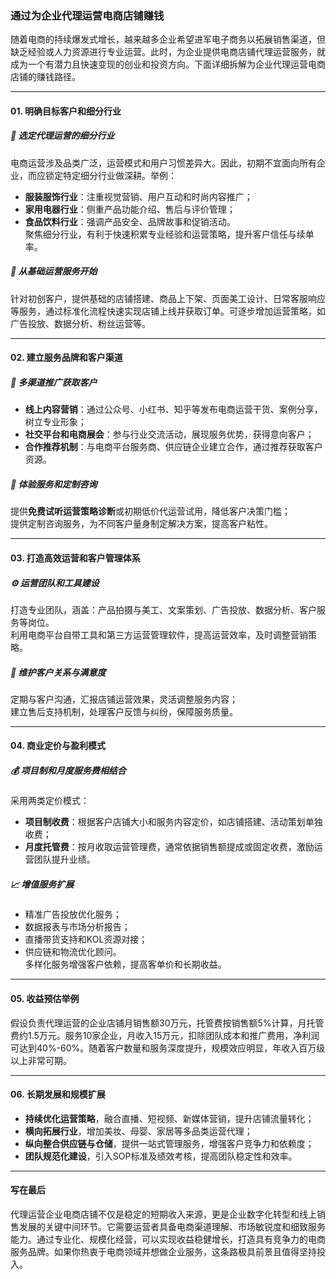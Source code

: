 ### 通过为企业代理运营电商店铺赚钱  
随着电商的持续爆发式增长，越来越多企业希望进军电子商务以拓展销售渠道，但缺乏经验或人力资源进行专业运营。此时，为企业提供电商店铺代理运营服务，就成为一个有潜力且快速变现的创业和投资方向。下面详细拆解为企业代理运营电商店铺的赚钱路径。  

---  
#### 01. 明确目标客户和细分行业  
##### 🎯 选定代理运营的细分行业  
电商运营涉及品类广泛，运营模式和用户习惯差异大。因此，初期不宜面向所有企业，而应锁定特定细分行业做深耕。举例：  
* **服装服饰行业**：注重视觉营销、用户互动和时尚内容推广；  
* **家用电器行业**：侧重产品功能介绍、售后与评价管理；  
* **食品饮料行业**：强调产品安全、品牌故事和促销活动。  
聚焦细分行业，有利于快速积累专业经验和运营策略，提升客户信任与续单率。  

##### 🌱 从基础运营服务开始  
针对初创客户，提供基础的店铺搭建、商品上下架、页面美工设计、日常客服响应等服务，通过标准化流程快速实现店铺上线并获取订单。可逐步增加运营策略，如广告投放、数据分析、粉丝运营等。  

---  
#### 02. 建立服务品牌和客户渠道  
##### 📢 多渠道推广获取客户  
* **线上内容营销**：通过公众号、小红书、知乎等发布电商运营干货、案例分享，树立专业形象；  
* **社交平台和电商展会**：参与行业交流活动，展现服务优势，获得意向客户；  
* **合作推荐机制**：与电商平台服务商、供应链企业建立合作，通过推荐获取客户资源。  

##### 🔧 体验服务和定制咨询  
提供**免费试听运营策略诊断**或初期低价代运营试用，降低客户决策门槛；  
提供定制咨询服务，为不同客户量身制定解决方案，提高客户粘性。  

---  
#### 03. 打造高效运营和客户管理体系  
##### ⚙️ 运营团队和工具建设  
打造专业团队，涵盖：产品拍摄与美工、文案策划、广告投放、数据分析、客户服务等岗位。  
利用电商平台自带工具和第三方运营管理软件，提高运营效率，及时调整营销策略。  

##### 🤝 维护客户关系与满意度  
定期与客户沟通，汇报店铺运营效果，灵活调整服务内容；  
建立售后支持机制，处理客户反馈与纠纷，保障服务质量。  

---  
#### 04. 商业定价与盈利模式  
##### 💰 项目制和月度服务费相结合  
采用两类定价模式：  
* **项目制收费**：根据客户店铺大小和服务内容定价，如店铺搭建、活动策划单独收费；  
* **月度托管费**：按月收取运营管理费，通常依据销售额提成或固定收费，激励运营团队提升业绩。  

##### 📈 增值服务扩展  
* 精准广告投放优化服务；  
* 数据报表与市场分析报告；  
* 直播带货支持和KOL资源对接；  
* 供应链和物流优化顾问。  
多样化服务增强客户依赖，提高客单价和长期收益。  

---  
#### 05. 收益预估举例  
假设负责代理运营的企业店铺月销售额30万元，托管费按销售额5%计算，月托管费约1.5万元。服务10家企业，月收入15万元，扣除团队成本和推广费用，净利润可达到40%-60%。随着客户数量和服务深度提升，规模效应明显，年收入百万级以上非常可期。  

---  
#### 06. 长期发展和规模扩展  
* **持续优化运营策略**，融合直播、短视频、新媒体营销，提升店铺流量转化；  
* **横向拓展行业**，增加美妆、母婴、家居等多品类运营代理；  
* **纵向整合供应链与仓储**，提供一站式管理服务，增强客户竞争力和依赖度；  
* **团队规范化建设**，引入SOP标准及绩效考核，提高团队稳定性和效率。  

---  
#### 写在最后  
代理运营企业电商店铺不仅是稳定的短期收入来源，更是企业数字化转型和线上销售发展的关键中间环节。它需要运营者具备电商渠道理解、市场敏锐度和细致服务能力。通过专业化、规模化经营，可以实现收益稳健增长，打造具有竞争力的电商服务品牌。如果你热衷于电商领域并想做企业服务，这条路极具前景且值得坚持投入。
